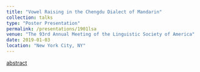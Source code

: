 ```yaml
---
title: "Vowel Raising in the Chengdu Dialect of Mandarin"
collection: talks
type: "Poster Presentation"
permalink: /presentations/1901lsa
venue: "The 93rd Annual Meeting of the Linguistic Society of America"
date: 2019-01-03
location: "New York City, NY"
---
```

[abstract](https://www.linguisticsociety.org/abstract/vowel-raising-chengdu-dialect-mandarin-0)

